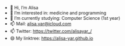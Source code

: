 - 👋 Hi, I’m Alisa
- 👀 I’m interested in: medicine and programming
- 🌱 I’m currently studying: Computer Science (1st year)
- 📫 Mail: alisa.yar@icloud.com 
- 📫 Twitter: https://twitter.com/alisayar_/
- 😄 My linktree: https://alisa-yar.github.io



<!---
alisa-yar/alisa-yar is a ✨ special ✨ repository because its `README.md` (this file) appears on your GitHub 
You can click the Preview link to take a look at your changes.
--->
